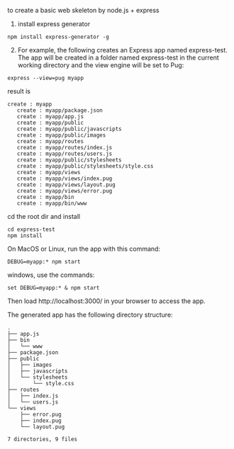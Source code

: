 to create a basic web skeleton by node.js + express
1. install express generator
```
npm install express-generator -g
```
2. For example, the following creates an Express app named express-test.
 The app will be created in a folder named express-test in the current working directory and the view engine will be set to Pug:
```
express --view=pug myapp
```
result is
```
create : myapp
   create : myapp/package.json
   create : myapp/app.js
   create : myapp/public
   create : myapp/public/javascripts
   create : myapp/public/images
   create : myapp/routes
   create : myapp/routes/index.js
   create : myapp/routes/users.js
   create : myapp/public/stylesheets
   create : myapp/public/stylesheets/style.css
   create : myapp/views
   create : myapp/views/index.pug
   create : myapp/views/layout.pug
   create : myapp/views/error.pug
   create : myapp/bin
   create : myapp/bin/www
```
cd the root dir and install
```
cd express-test
npm install
```
On MacOS or Linux, run the app with this command:
```
DEBUG=myapp:* npm start
```
windows, use the commands:
```
set DEBUG=myapp:* & npm start
```
Then load http://localhost:3000/ in your browser to access the app.

The generated app has the following directory structure:

```
.
├── app.js
├── bin
│   └── www
├── package.json
├── public
│   ├── images
│   ├── javascripts
│   └── stylesheets
│       └── style.css
├── routes
│   ├── index.js
│   └── users.js
└── views
    ├── error.pug
    ├── index.pug
    └── layout.pug

7 directories, 9 files
```